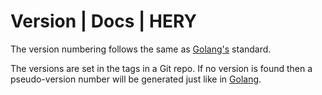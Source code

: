 # Version | Docs | HERY
The version numbering follows the same as [Golang's](https://go.dev/doc/modules/version-numbers) standard.

The versions are set in the tags in a Git repo. If no version is found then a pseudo-version number will be generated 
just like in [Golang](https://go.dev/doc/modules/version-numbers#pseudo-version-number).